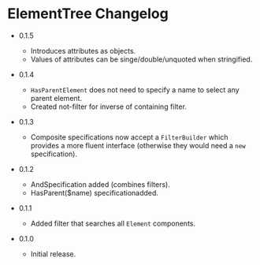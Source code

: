 ElementTree Changelog
=====================

*	0.1.5

	*	Introduces attributes as objects.
	*	Values of attributes can be singe/double/unquoted when stringified.

*	0.1.4

	*	`HasParentElement` does not need to specify a name to select any parent element.
	*	Created not-filter for inverse of containing filter.

*	0.1.3

	*	Composite specifications now accept a `FilterBuilder` which provides a
		more fluent interface (otherwise they would need a `new` specification).

*	0.1.2

	*	AndSpecification added (combines filters).
	*	HasParent($name) specificationadded.

*	0.1.1

	*	Added filter that searches all `Element` components.

*	0.1.0

	*	Initial release.